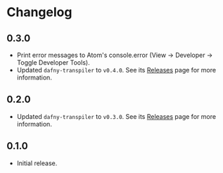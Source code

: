 # Changelog

## 0.3.0

- Print error messages to Atom's console.error (View -> Developer -> Toggle Developer Tools).
- Updated `dafny-transpiler` to `v0.4.0`. See its [Releases](https://github.com/Alchiadus/dafny-transpiler/releases) page for more information.

## 0.2.0

- Updated `dafny-transpiler` to `v0.3.0`. See its [Releases](https://github.com/Alchiadus/dafny-transpiler/releases) page for more information.

## 0.1.0

- Initial release.

